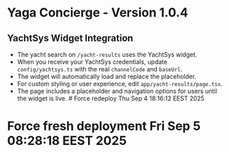 # Yaga Concierge - Version 1.0.4

## YachtSys Widget Integration

- The yacht search on `/yacht-results` uses the YachtSys widget.
- When you receive your YachtSys credentials, update `config/yachtsys.ts` with the real `channelCode` and `baseUrl`.
- The widget will automatically load and replace the placeholder.
- For custom styling or user experience, edit `app/yacht-results/page.tsx`.
- The page includes a placeholder and navigation options for users until the widget is live. # Force redeploy Thu Sep  4 18:16:12 EEST 2025
# Force fresh deployment Fri Sep  5 08:28:18 EEST 2025
